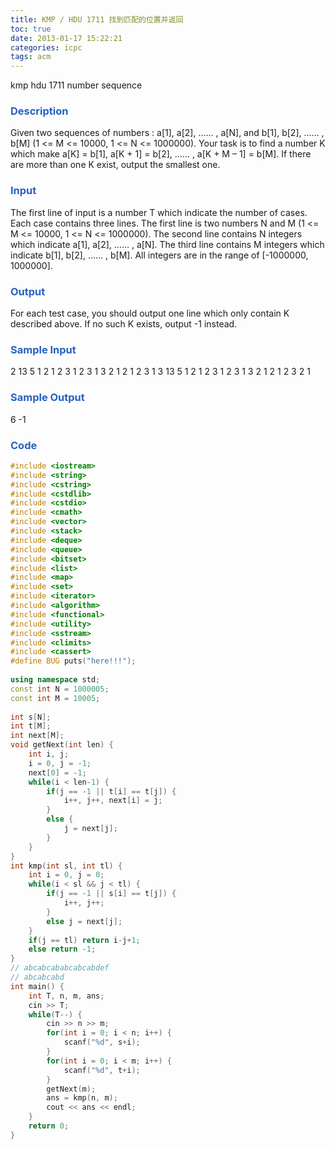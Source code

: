 ```yaml
---
title: KMP / HDU 1711 找到匹配的位置并返回
toc: true
date: 2013-01-17 15:22:21
categories: icpc
tags: acm
---
```


kmp hdu 1711 number sequence

<!--more-->

### <font color=#2561c2>Description</font>

Given two sequences of numbers : a[1], a[2], …… , a[N], and b[1], b[2], …… , b[M] (1 <= M <= 10000, 1 <= N <= 1000000). Your task is to find a number K which make a[K] = b[1], a[K + 1] = b[2], …… , a[K + M – 1] = b[M]. If there are more than one K exist, output the smallest one.

### <font color=#2561c2>Input</font>

The first line of input is a number T which indicate the number of cases. Each case contains three lines. The first line is two numbers N and M (1 <= M <= 10000, 1 <= N <= 1000000). The second line contains N integers which indicate a[1], a[2], …… , a[N]. The third line contains M integers which indicate b[1], b[2], …… , b[M]. All integers are in the range of [-1000000, 1000000].

### <font color=#2561c2>Output</font>

For each test case, you should output one line which only contain K described above. If no such K exists, output -1 instead.

### <font color=#2561c2>Sample Input</font>

2
13 5
1 2 1 2 3 1 2 3 1 3 2 1 2
1 2 3 1 3
13 5
1 2 1 2 3 1 2 3 1 3 2 1 2
1 2 3 2 1

### <font color=#2561c2>Sample Output</font>

6
-1

### <font color=#2561c2>Code</font>

```cpp
#include <iostream>  
#include <string>  
#include <cstring>  
#include <cstdlib>  
#include <cstdio>  
#include <cmath>  
#include <vector>  
#include <stack>  
#include <deque>  
#include <queue>  
#include <bitset>  
#include <list>  
#include <map>  
#include <set>  
#include <iterator>  
#include <algorithm>  
#include <functional>  
#include <utility>  
#include <sstream>  
#include <climits>  
#include <cassert>  
#define BUG puts("here!!!");  
  
using namespace std;  
const int N = 1000005;  
const int M = 10005;  
  
int s[N];  
int t[M];  
int next[M];  
void getNext(int len) {  
    int i, j;  
    i = 0, j = -1;  
    next[0] = -1;  
    while(i < len-1) {  
        if(j == -1 || t[i] == t[j]) {  
            i++, j++, next[i] = j;  
        }  
        else {  
            j = next[j];  
        }  
    }  
}  
int kmp(int sl, int tl) {  
    int i = 0, j = 0;  
    while(i < sl && j < tl) {  
        if(j == -1 || s[i] == t[j]) {  
            i++, j++;  
        }  
        else j = next[j];  
    }  
    if(j == tl) return i-j+1;  
    else return -1;  
}  
// abcabcababcabcabdef  
// abcabcabd  
int main() {  
    int T, n, m, ans;  
    cin >> T;  
    while(T--) {  
        cin >> n >> m;  
        for(int i = 0; i < n; i++) {  
            scanf("%d", s+i);  
        }  
        for(int i = 0; i < m; i++) {  
            scanf("%d", t+i);  
        }  
        getNext(m);  
        ans = kmp(n, m);  
        cout << ans << endl;  
    }  
    return 0;  
}  
```